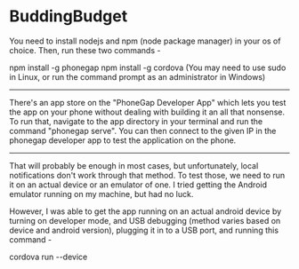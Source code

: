 # BuddingBudget

You need to install nodejs and npm (node package manager) in your os of choice. Then, run these two commands -

npm install -g phonegap
npm install -g cordova
(You may need to use sudo in Linux, or run the command prompt as an administrator in Windows)

--------------------------------

There's an app store on the "PhoneGap Developer App" which lets you test the app on your phone without dealing with building it an all that nonsense. To run that, navigate to the app directory in your terminal and run the command "phonegap serve". You can then connect to the given IP in the phonegap developer app to test the application on the phone.

--------------------------------

That will probably be enough in most cases, but unfortunately, local notifications don't work through that method. To test those, we need to run it on an actual device or an emulator of one. I tried getting the Android emulator running on my machine, but had no luck.

However, I was able to get the app running on an actual android device by turning on developer mode, and USB debugging (method varies based on device and android version), plugging it in to a USB port, and running this command -

cordova run --device